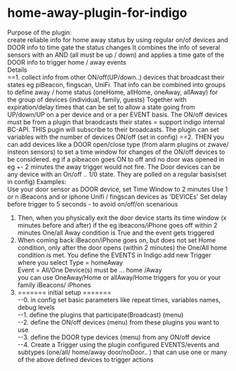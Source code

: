 # home-away-plugin-for-indigo
Purpose of the plugin:  
create reliable info for home away status by using regular on/of devices and DOOR info to time gate the status changes
It combines the info of several sensors with an AND (all must be up / down) and applies a time gate of the DOOR info to trigger 
home / away events    
Details  
==1. collect info from other ON/off(UP/down..) devices that broadcast their states eg piBeacon, fingscan, UniFi.
That info can be combined into groups to define away / home status (oneHome, allHome, oneAway, allAway) for the group of devices (individual, family, guests)
Together with expiration/delay times that can be set to allow a state going from UP/down/UP on a per device and or a per EVENT basis.
The ON/off devices must be from a plugin that braodcasts their states = support indigo internal BC-API. THIS pugin will subscribe to their broadcasts.
The plugin can set variables with the number of devices ON/off (set in config)
==2. THEN you can add devices like a DOOR open/close type (from alarm plugins or zwave/ insteon sensors) to set a time window for changes of the ON/off devices to be considered.
eg if a pibeacon goes ON to off and no door was opened in eg  +- 2 minutes the away trigger would not fire.
The Door devices can be any device with an On/off .. 1/0 state. They are polled on a regular basis(set in config)
Examples:  
Use your door sensor as DOOR device, set Time Window to 2 minutes
Use 1 or n iBeacons and or iphone Unifi / fingscan devices as 'DEVICEs'
Set delay before trigger to 5 seconds - to avoid on/off/on scenarious
1. Then, when you physically exit the door device starts its time window (x minutes before and after)
if the eg ibeacons/iPhone goes off within  2 minutes One/all Away condition is True and the event gets triggered
2. When coming back iBeacon/iPhone goes on, but does not set Home condition, only after the door opens (within 2 minutes) the One/All home condition is met.
You define the EVENTS in Indigo add new Trigger where you select 
Type = homeAway  
Event = All/One Device(s) must be ... home /Away  
you can use OneAway/Home or allAway/Home triggers for you or your family iBeacons/ iPhones  
3. ======= initial setup =======  
--0. in config set basic parameters like repeat times, variables names, debug levels  
--1. define the plugins that participate(Broadcast)  (menu)  
--2. define the ON/off devices (menu) from these plugins you want to use  
--3. define the DOOR type devices (menu) from any ON/off device    
--4. Create a Trigger using the plugin configured EVENTS/events and subtypes (one/all/ home/away door/noDoor.. ) that can use one or many of the above defined devices to trigger actions
